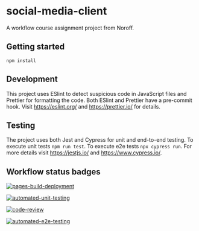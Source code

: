 # social-media-client

A workflow course assignment project from Noroff.

## Getting started

`npm install `

## Development

This project uses ESlint to detect suspicious code in JavaScript files and Prettier for formatting the code.
Both ESlint and Prettier have a pre-commit hook.
Visit https://eslint.org/ and https://prettier.io/ for details.

## Testing

The project uses both Jest and Cypress for unit and end-to-end testing.
To execute unit tests `npm run test`.
To execute e2e tests `npx cypress run`.
For more details visit https://jestjs.io/ and https://www.cypress.io/.

## Workflow status badges

[![pages-build-deployment](https://github.com/EkaterinaNattrass/social-media-client/actions/workflows/pages/pages-build-deployment/badge.svg)](https://github.com/EkaterinaNattrass/social-media-client/actions/workflows/pages/pages-build-deployment)

[![automated-unit-testing](https://github.com/EkaterinaNattrass/social-media-client/actions/workflows/main.yml/badge.svg)](https://github.com/EkaterinaNattrass/social-media-client/actions/workflows/main.yml)

[![code-review](https://github.com/EkaterinaNattrass/social-media-client/actions/workflows/gpt.yml/badge.svg)](https://github.com/EkaterinaNattrass/social-media-client/actions/workflows/gpt.yml)

[![automated-e2e-testing](https://github.com/EkaterinaNattrass/social-media-client/actions/workflows/e2e-test.yml/badge.svg)](https://github.com/EkaterinaNattrass/social-media-client/actions/workflows/e2e-test.yml)
